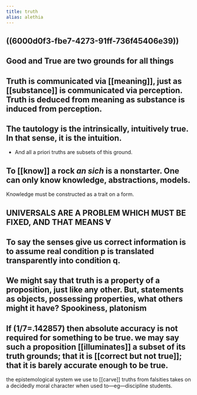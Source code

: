 ```yaml
---
title: truth
alias: alethia
---
```


## ((6000d0f3-fbe7-4273-91ff-736f45406e39))
## Good and True are two grounds for all things
## Truth is communicated via [[meaning]], just as [[substance]] is communicated via perception. Truth is deduced from meaning as substance is induced from perception.
## The tautology is the intrinsically, intuitively true. In that sense, it is the intuition.
- And all a priori truths are subsets of this ground.
## To [[know]] a rock *an sich* is a nonstarter. One can only know knowledge, abstractions, models. 
Knowledge must be constructed as a trait on a form.
## UNIVERSALS ARE A PROBLEM WHICH MUST BE FIXED, AND THAT MEANS ∀
## To say the senses give us correct information is to assume real condition p is translated transparently into condition q.
## We might say that truth is a property of a proposition, just like any other. But, statements as objects, possessing properties, what others might it have? Spookiness, platonism
## If (1/7=.142857) then absolute accuracy is not required for something to be true. we may say such a proposition [[illuminates]] a subset of its truth grounds; that it is [[correct but not true]]; that it is barely accurate enough to be true.

the epistemological system we use to [[carve]] truths from falsities takes on a decidedly moral character when used to—eg—discipline students.
